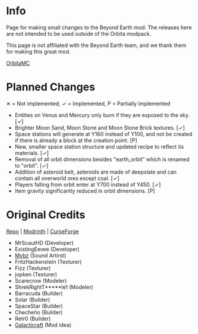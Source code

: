 # Info #
Page for making small changes to the Beyond Earth mod. The releases here are not intended to be used outside of the Orbita modpack.

This page is not affiliated with the Beyond Earth team, and we thank them for making this great mod.

<a href="https://orbita.renovamenia.com">OrbitaMC</a>

# Planned Changes #
✕ = Not implemented, ✓ = Implemented, P = Partially Implemented
* Entities on Venus and Mercury only burn if they are exposed to the sky. [✓]
* Brighter Moon Sand, Moon Stone and Moon Stone Brick textures. [✓]
* Space stations will generate at Y160 instead of Y100, and not be created if there is already a block at the creation point. [P]
* New, smaller space station structure and updated recipe to reflect its materials. [✓]
* Removal of all orbit dimensions besides "earth_orbit" which is renamed to "orbit". [✓]
* Addition of asteroid belt, asteroids are made of deepslate and can contain all overworld ores except coal. [✓]
* Players falling from orbit enter at Y700 instead of Y450. [✓]
* Item gravity significantly reduced in orbit dimensions. [P]

# Original Credits #
<a href="https://github.com/MrScautHD/Beyond-Earth">Repo</a> | <a href="https://modrinth.com/mod/beyond-earth">Modrinth</a> | <a href="https://www.curseforge.com/minecraft/mc-mods/beyond-earth">CurseForge</a>

  * MrScautHD (Developer)
  * ExistingEevee (Developer)
  * [Mvbz](https://www.youtube.com/channel/UC2e-rv7O4zYaKfRfhsuDeow/videos) (Sound Artirst)
  * FritzHackenstein (Texturer)
  * Fizz (Texturer)
  * jopken (Texturer)
  * Scarecrow (Modeler)
  * ShrekRightT*****le1 (Modeler)
  * Barracuda (Builder)
  * Solar (Builder)
  * SpaceStar (Builder)
  * Checheño (Builder)
  * Retr0 (Builder)
  * [Galacticraft](https://www.curseforge.com/minecraft/mc-mods/galacticraft-legacy) (Mod idea)

